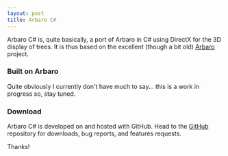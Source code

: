 ```yaml
---
layout: post
title: Arbaro C#
---
```


Arbaro C# is, quite basically, a port of Arbaro in C# using DirectX for the 3D display of trees.
It is thus based on the excellent (though a bit old) [Arbaro](http://arbaro.sourceforge.net) project.

### Built on Arbaro

Quite obviously I currently don't have much to say... this is a work in progress so, stay tuned.

### Download

Arbaro C# is developed on and hosted with GitHub. Head to the [GitHub](https://github.com/khazanJM/arbaro-csharp) repository for downloads, bug reports, and features requests.

Thanks!
